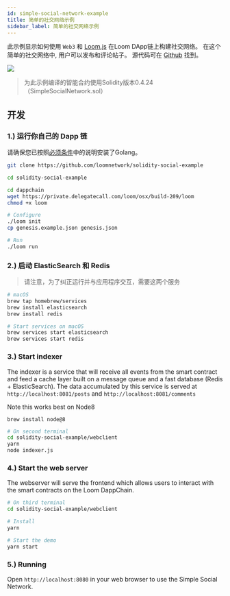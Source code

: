 ```yaml
---
id: simple-social-network-example
title: 简单的社交网络示例
sidebar_label: 简单的社交网络示例
---
```

此示例显示如何使用 `Web3` 和 [Loom.js](https://github.com/loomnetwork/loom-js) 在Loom DApp链上构建社交网络。 在这个简单的社交网络中, 用户可以发布和评论帖子。 源代码可在 [Github](https://github.com/loomnetwork/solidity-social-example) 找到。

![](https://dzwonsemrish7.cloudfront.net/items/2W3c2O3G2A1q1l3f3D3d/Screen%20Recording%202018-05-29%20at%2003.35%20PM.gif)

> 为此示例编译的智能合约使用Solidity版本0.4.24（SimpleSocialNetwork.sol）

## 开发

### 1.) 运行你自己的 Dapp 链

请确保您已按照[必须条件](https://loomx.io/developers/docs/en/prereqs.html)中的说明安装了Golang。

```bash
git clone https://github.com/loomnetwork/solidity-social-example

cd solidity-social-example

cd dappchain
wget https://private.delegatecall.com/loom/osx/build-209/loom
chmod +x loom

# Configure
./loom init
cp genesis.example.json genesis.json

# Run
./loom run
```

### 2.) 启动 ElasticSearch 和 Redis

> 请注意，为了纠正运行并与应用程序交互，需要这两个服务

```bash
# macOS
brew tap homebrew/services
brew install elasticsearch
brew install redis

# Start services on macOS
brew services start elasticsearch
brew services start redis
```

### 3.) Start indexer

The indexer is a service that will receive all events from the smart contract and feed a cache layer built on a message queue and a fast database (Redis + ElasticSearch). The data accumulated by this service is served at `http://localhost:8081/posts` and `http://localhost:8081/comments`

Note this works best on Node8

    brew install node@8
    

```bash
# On second terminal
cd solidity-social-example/webclient
yarn
node indexer.js
```

### 4.) Start the web server

The webserver will serve the frontend which allows users to interact with the smart contracts on the Loom DappChain.

```bash
# On third terminal
cd solidity-social-example/webclient

# Install
yarn

# Start the demo
yarn start

```

### 5.) Running

Open `http://localhost:8080` in your web browser to use the Simple Social Network.